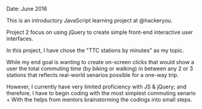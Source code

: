 Date: June 2016

This is an introductory JavaScript learning project at @hackeryou.

Project 2 focus on using jQuery to create simple front-end interactive user interfaces.

In this project, I have chose the "TTC stations by minutes" as my topic. 

While my end goal is wanting to create on-screen clicks that would show a user the total commuting time (by biking or walking) in between any 2 or 3 stations that reflects real-world senarios possible for a one-way trip.

However, I currently have very limited proficiency with JS & jQuery; and therefore, I have to begin coding with the most simplest commuting senario + With the helps from mentors brainstorming the codings into small steps. 
